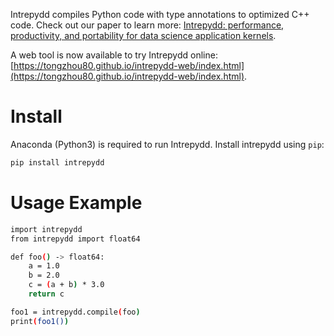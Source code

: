 Intrepydd compiles Python code with type annotations to optimized C++ code. Check out our paper to learn more: [Intrepydd: performance, productivity, and portability for data science application kernels](https://dl.acm.org/doi/10.1145/3426428.3426915).

A web tool is now available to try Intrepydd online: [https://tongzhou80.github.io/intrepydd-web/index.html](https://tongzhou80.github.io/intrepydd-web/index.html).

# Install
Anaconda (Python3) is required to run Intrepydd. Install intrepydd using `pip`:

```bash
pip install intrepydd
```

# Usage Example

```bash
import intrepydd
from intrepydd import float64

def foo() -> float64:
    a = 1.0
    b = 2.0
    c = (a + b) * 3.0 
    return c

foo1 = intrepydd.compile(foo)
print(foo1())
```